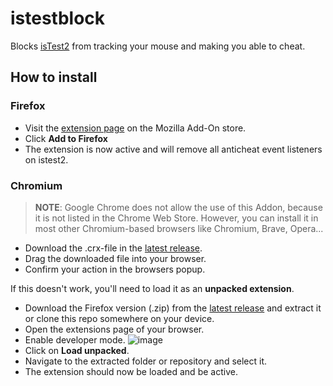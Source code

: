 # istestblock
Blocks [isTest2](https://istest2.ch) from tracking your mouse and making you able to cheat.

## How to install

### Firefox
- Visit the [extension page](https://addons.mozilla.org/en-US/firefox/addon/istest-block/) on the Mozilla Add-On store.
- Click **Add to Firefox**
- The extension is now active and will remove all anticheat event listeners on istest2.

### Chromium
> **NOTE**: Google Chrome does not allow the use of this Addon, because it is not listed in the Chrome Web Store. However, you can install it in most other Chromium-based browsers like Chromium, Brave, Opera...

- Download the .crx-file in the [latest release](https://github.com/Lezurex/istestblock/releases/latest).
- Drag the downloaded file into your browser.
- Confirm your action in the browsers popup.

If this doesn't work, you'll need to load it as an **unpacked extension**.

- Download the Firefox version (.zip) from the [latest release](https://github.com/Lezurex/istestblock/releases/latest) and extract it or clone this repo somewhere on your device.
- Open the extensions page of your browser.
- Enable developer mode.
![image](https://user-images.githubusercontent.com/48829956/135056271-c76a6866-f77e-4785-8009-a553f2c368b9.png)
- Click on **Load unpacked**.
- Navigate to the extracted folder or repository and select it.
- The extension should now be loaded and be active.
